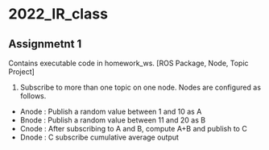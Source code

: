 # 2022_IR_class

## Assignmetnt 1
Contains executable code in homework_ws.
[ROS Package, Node, Topic Project] 
1. Subscribe to more than one topic on one node. Nodes are configured as follows.
 - Anode : Publish a random value between 1 and 10 as A
 - Bnode : Publish a random value between 11 and 20 as B
 - Cnode : After subscribing to A and B, compute A+B and publish to C
 - Dnode : C subscribe cumulative average output
